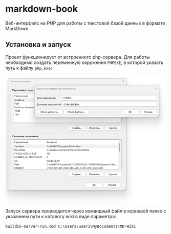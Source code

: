 # markdown-book

Веб-интерфейс на PHP для работы с текстовой базой данных в формате MarkDown.

## Установка и запуск

Проект функционирует от встроенного php-сервера. Для работы необходимо создать переменную окружения ``PHPEXE``, в которой указать путь к файлу ``php.exe``:

![PNG](assets/phpexe.png)

Запуск сервера проиводится через командный файл в корневой папке с указанием пути к каталогу wiki в виде параметра:

```dos
buildin-server-run.cmd C:\Users\user1\MyDocuments\MD-Wiki
```

